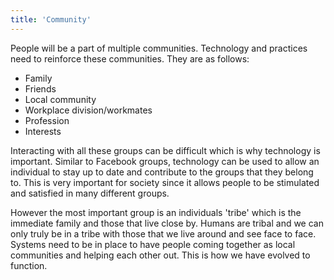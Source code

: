 ```yaml
---
title: 'Community'
---
```


People will be a part of multiple communities. Technology and practices need to reinforce these communities. They are as follows:

* Family
* Friends
* Local community
* Workplace division/workmates
* Profession
* Interests

Interacting with all these groups can be difficult which is why technology is important. Similar to Facebook groups, technology can be used to allow an individual to stay up to date and contribute to the groups that they belong to. This is very important for society since it allows people to be stimulated and satisfied in many different groups.

However the most important group is an individuals 'tribe' which is the immediate family and those that live close by. Humans are tribal and we can only truly be in a tribe with those that we live around and see face to face. Systems need to be in place to have people coming together as local communities and helping each other out. This is how we have evolved to function.
